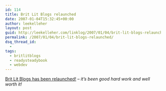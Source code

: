 ```yaml
---
id: 114
title: Brit Lit Blogs relaunched
date: 2007-01-04T15:32:45+00:00
author: leekelleher
layout: post
guid: http://leekelleher.com/linklog/2007/01/04/brit-lit-blogs-relaunched/
permalink: /2007/01/04/brit-lit-blogs-relaunched/
dsq_thread_id:
  - 
tags:
  - britlitblogs
  - readysteadybook
  - webdev
---
```

[Brit Lit Blogs has been relaunched!](http://www.britlitblogs.com/) _&#8211; it&#8217;s been good hard work and well worth it!_